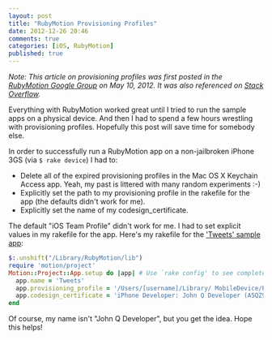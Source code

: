 ```yaml
---
layout: post
title: "RubyMotion Provisioning Profiles"
date: 2012-12-26 20:46
comments: true
categories: [iOS, RubyMotion]
published: true
---
```

_Note: This article on provisioning profiles was first posted in the <a href="https://groups.google.com/forum/?fromgroups=#!topic/rubymotion/Nvo8dH_8rkI">RubyMotion Google Group</a> on May 10, 2012. It was also referenced on <a href="http://stackoverflow.com/questions/13539743/rubymotion-build-error-cant-find-a-provisioning-profile-named-mixios-tea">Stack Overflow</a>._

Everything with RubyMotion worked great until I tried to run the sample apps on a physical device. And then I had to spend a few hours wrestling with provisioning profiles. Hopefully this post will save time for somebody else. 
<!-- more -->
In order to successfully run a RubyMotion app on a non-jailbroken iPhone 3GS (via `$ rake device`) I had to: 

* Delete all of the expired provisioning profiles in the Mac OS X Keychain Access app. Yeah, my past is littered with many random experiments :-) 
* Explicitly set the path to my provisioning profile in the rakefile for the app (the defaults didn't work for me). 
* Explicitly set the name of my codesign_certificate. 

The default "iOS Team Profile" didn't work for me. I had to set explicit values in my rakefile for the app. Here's my rakefile for the <a href="https://github.com/HipByte/RubyMotionSamples/tree/master/Tweets">'Tweets' sample app</a>:

``` ruby
$:.unshift("/Library/RubyMotion/lib") 
require 'motion/project' 
Motion::Project::App.setup do |app| # Use `rake config' to see complete project settings. 
  app.name = 'Tweets' 
  app.provisioning_profile = '/Users/[username]/Library/ MobileDevice/Provisioning Profiles/[string-of-numbers].mobileprovision' 
  app.codesign_certificate = 'iPhone Developer: John Q Developer (A5QZ9QF4Z1)' 
end 
```

Of course, my name isn't "John Q Developer", but you get the idea. Hope this helps! 
